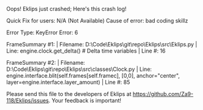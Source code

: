 Oops! Eklips just crashed;
Here's this crash log!

Quick Fix for users: N/A (Not Available)
Cause of error: bad coding skillz

Error Type: KeyError
Error: 6

FrameSummary #1:
  | Filename: D:\Code\Eklips\git\repo\Eklips\src\Eklips.py
  | Line: engine.clock.get_delta() # Delta time variables
  | Line #: 16

FrameSummary #2:
  | Filename: D:\Code\Eklips\git\repo\Eklips\src\classes\Clock.py
  | Line: engine.interface.blit(self.frames[self.framec], [0,0], anchor="center", layer=engine.interface.layer_amount)
  | Line #: 85


Please send this file to the developers of Eklips at https://github.com/Za9-118/Eklips/issues. 
Your feedback is important!